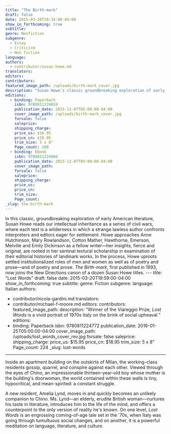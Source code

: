 ```yaml
---
title: "The Birth-mark"
draft: false
date: 2015-03-20T20:34:00-04:00
show_in_forthcoming: true
subtitle:
genre: Nonfiction
subgenre:
  - Essay
  - Criticism
  - Non fiction
language:
authors:
  - contributor/susan-howe.md
translators:
editors:
contributors:
featured_image_path: /uploads/birth-mark_cover.jpg
description: "Susan Howe's classic groundbreaking exploration of early American literature "
editions:
  - binding: Paperback
    isbn: 9780811224659
    publication_date: 2015-12-07T05:00:00-04:00
    cover_image_path: /uploads/birth-mark_cover.jpg
    forsale: false
    saleprice:
    shipping_charge:
    price_us: $16.95
    price_cn: $19.95
    trim_size: 5 x 8"
    Page_count: 208
  - binding: Ebook
    isbn: 9780811224666
    publication_date: 2015-12-07T05:00:00-04:00
    cover_image_path:
    forsale: false
    saleprice:
    shipping_charge:
    price_us:
    price_cn:
    trim_size:
    Page_count:
_slug: the-birth-mark
---
```

In this classic, groundbreaking exploration of early American literature, Susan Howe reads our intellectual inheritance as a series of civil wars, where each text is a wilderness in which a strange lawless author confronts interpreters and editors eager for settlement. Howe approaches Anne Hutchinson, Mary Rowlandson, Cotton Mather, Hawthorne, Emerson, Melville and Emily Dickinson as a fellow writer—her insights, fierce and original, are rooted in her seminal textural scholarship in examination of their editorial histories of landmark works. In the process, Howe uproots settled institutionalized roles of men and women as well as of poetry and prose—and of poetry and prose. _The Birth-mark_, first published in 1993, now joins the New Directions canon of a dozen Susan Howe titles. ---
title: "Lost Words"
draft: false
date: 2015-03-20T19:59:00-04:00
show_in_forthcoming: true
subtitle:
genre: Fiction
subgenre:
language: Italian
authors:
  - contributor/nicola-gardini.md
translators:
  - contributor/michael-f-moore.md
editors:
contributors:
featured_image_path:
description: "Winner of the Viareggio Prize, _Lost Words_ is a vivid portrait of 1970s Italy on the brink of social upheaval "
editions:
  - binding: Paperback
    isbn: 9780811224772
    publication_date: 2016-01-25T05:00:00-04:00
    cover_image_path: /uploads/lost_words_cover_rev.jpg
    forsale: false
    saleprice:
    shipping_charge:
    price_us: $15.95
    price_cn: $18.95
    trim_size: 5 x 8"
    Page_count: 224
_slug: lost-words
---

Inside an apartment building on the outskirts of Milan, the working-class residents gossip, quarrel, and conspire against each other. Viewed through the eyes of Chino, an impressionable thirteen-year-old boy whose mother is the building's doorwoman, the world contained within these walls is tiny, hypocritical, and mean-spirited: a constant struggle.

A new resident, Amelia Lynd, moves in and quickly becomes an unlikely companion to Chino. Ms. Lynd—an elderly, erudite British woman—nurtures his taste in literature, introduces him to the life of the mind, and offers a counterpoint to the only version of reality he's known. On one level, _Lost Words_ is an engrossing coming-of-age tale set in the '70s, when Italy was going through tumultuous social changes, and on another, it is a powerful meditation on language, literature, and culture.

